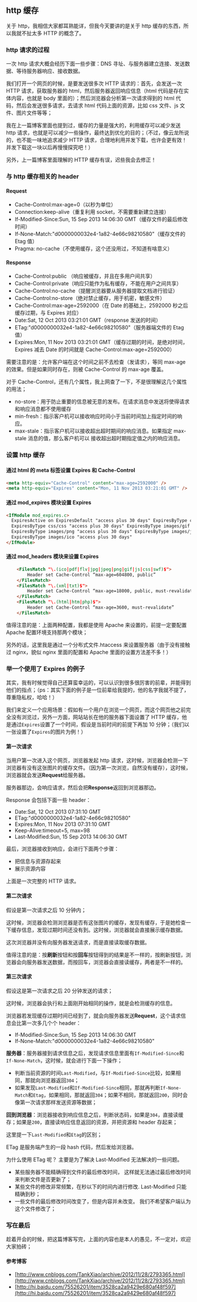 <!--
date: 2013-10-12
title: http 缓存
description: 关于 http，我相信大家都耳熟能详，但我今天要讲的是关于 http 缓存的东西，所以我就不扯太多 HTTP 的概念了。
-->

## http 缓存

关于 http，我相信大家都耳熟能详，但我今天要讲的是关于 http 缓存的东西，所以我就不扯太多 HTTP 的概念了。

### http 请求的过程

一次 http 请求大概会经历下面一些步骤：DNS 寻址、与服务器建立连接、发送数据、等待服务器响应、接收数据。

我们打开一个网页的时候，是要发送很多次 HTTP 请求的：首先，会发送一次 HTTP 请求，获取服务器的 html，然后服务器返回响应信息（html 代码是存在实体内容，也就是 body 里面的）；然后浏览器会分析第一次请求得到的 html 代码，然后会发送很多请求，去请求 html 代码上面的资源，比如 css 文件、js 文件、图片文件等等；

我在上一篇博客里面也提到过，缓存的力量是强大的，利用缓存可以减少发送 http 请求，也就是可以减少一些操作，最终达到优化的目的；（不过，像云龙所说的，也不能一味地追求减少 HTTP 请求，合理地利用并发下载，也许会更有效！并发下载这一块以后再慢慢探究吧！）

另外，上一篇博客里面理解的 HTTP 缓存有误，迟些我会去修正！

### 与 http 缓存相关的 header

#### Request

- Cache-Control:max-age=0（以秒为单位）
- Connection:keep-alive（重复利用 socket，不需要重新建立连接）
- If-Modified-Since:Sun, 15 Sep 2013 14:06:30 GMT（缓存文件的最后修改时间）
- If-None-Match:"d0000000032e4-1a82-4e66c98210580"（缓存文件的 Etag 值）
- Pragma: no-cache（不使用缓存，这个还没用过，不知道有啥意义）

#### Response

- Cache-Control:public （响应被缓存，并且在多用户间共享）
- Cache-Control:private（响应只能作为私有缓存，不能在用户之间共享）
- Cache-Control:no-cache（提醒浏览器要从服务器提取文档进行验证）
- Cache-Control:no-store（绝对禁止缓存，用于机密，敏感文件）
- Cache-Control:max-age=2592000（在 Date 的基础上，2592000 秒之后缓存过期，与 Expires 对应）
- Date:Sat, 12 Oct 2013 03:21:01 GMT（response 发送的时间）
- ETag:"d0000000032e4-1a82-4e66c98210580"（服务器端文件的 Etag 值）
- Expires:Mon, 11 Nov 2013 03:21:01 GMT（缓存过期的时间，是绝对时间，Expires 减去 Date 的时间就是 Cache-Control:max-age=2592000）

需要注意的是：允许客户端在这个时间之前不去检查（发请求），等同 max-age 的效果。但是如果同时存在，则被 Cache-Control 的 max-age 覆盖。

对于 Cache-Control，还有几个属性，我上网查了一下，不是很理解这几个属性的用法；

- no-store：用于防止重要的信息被无意的发布。在请求消息中发送将使得请求和响应消息都不使用缓存
- min-fresh：指示客户机可以接收响应时间小于当前时间加上指定时间的响应。
- max-stale：指示客户机可以接收超出超时期间的响应消息。如果指定 max-stale 消息的值，那么客户机可以 接收超出超时期指定值之内的响应消息。

### 设置 http 缓存

#### 通过 html 的 meta 标签设置 Expires 和 Cache-Control

```html
<meta http-equiv="Cache-Control" content="max-age=2592000" />
<meta http-equiv="Expires" content="Mon, 11 Nov 2013 03:21:01 GMT" />
```

#### 通过 mod_expires 模块设置 Expires

```html
<IfModule mod_expires.c>
  ExpiresActive on ExpiresDefault "access plus 30 days" ExpiresByType css/html "access plus 30 days"
  ExpiresByType css/css "access plus 30 days" ExpiresByType images/gif "access plus 30 days"
  ExpiresByType images/png "access plus 30 days" ExpiresByType images/jpeg "access plus 30 days"
  ExpiresByType images/ico "access plus 30 days"
</IfModule>
```

#### 通过 mod_headers 模块来设置 Expires

```html
    <FilesMatch "\.(ico|pdf|flv|jpg|jpeg|png|gif|js|css|swf)$">
    	Header set Cache-Control “max-age=604800, public”
    </FilesMatch>
    <FilesMatch "\.(xml|txt)$">
    	Header set Cache-Control “max-age=18000, public, must-revalidate”
    </FilesMatch>
    <FilesMatch "\.(html|htm|php)$">
    	Header set Cache-Control “max-age=3600, must-revalidate”
    </FilesMatch>
```

值得注意的是：上面两种配置，我都是使用 Apache 来设置的，前提一定要配置 Apache 配置环境支持那两个模块；

另外的话，这里我是通过一个分布式文件.htaccess 来设置服务器（由于没有接触过 nginx，貌似 nginx 里面的配置和 Apache 里面的设置方法差不多！）

### 举一个使用了 Expires 的例子

其实，我有时候觉得自己还算蛮幸运的，可以认识到很多很厉害的前辈，并能得到他们的指点；（ps：其实下面的例子是一位前辈给我提的，他的名字我就不提了，尊重隐私权，哈哈！）

我们来定义一个应用场景：假如有一个用户在浏览一个网页，而这个网页他之前完全没有浏览过，另外一方面，网站站长在他的服务器下面设置了 HTTP 缓存，他是通过`Expires`设置了一个时间，假设是当前时间的前提下再加 10 分钟；（我们以一张设置了`Expires`的图片为例！）

#### 第一次请求

当用户第一次进入这个网页，浏览器发起 http 请求，这时候，浏览器会检测一下浏览器有没有这张图片的缓存文件。（因为第一次浏览，自然没有缓存），这时候，浏览器就会发送**Request**给服务器。

服务器那边，会响应请求，然后会把**Response**返回到浏览器那边。

Response 会包括下面一些 header：

- Date:Sat, 12 Oct 2013 07:31:10 GMT
- ETag:"d0000000032e4-1a82-4e66c98210580"
- Expires:Mon, 11 Nov 2013 07:31:10 GMT
- Keep-Alive:timeout=5, max=98
- Last-Modified:Sun, 15 Sep 2013 14:06:30 GMT

最后，浏览器接收到响应，会进行下面两个步骤：

- 把信息与资源存起来
- 展示资源内容

上面是一次完整的 HTTP 请求。

#### 第二次请求

假设是第一次请求之后 10 分钟内；

这时候，浏览器会检测浏览器是否有这张图片的缓存，发现有缓存，于是她检查一下缓存信息，发现过期时间还没有到。这时候，浏览器就会直接展示缓存数据。

这次浏览器并没有向服务器发送请求，而是直接读取缓存数据。

值得注意的是：按**刷新**按钮和按**回车**按钮得到的结果是不一样的，按刷新按钮，浏览器会向服务器发送数据，而按回车，浏览器会直接读缓存，两者是不一样的。

#### 第三次请求

假设这是第一次请求之后 20 分钟发送的请求；

这时候，浏览器会执行和上面刚开始相同的操作，就是会检测缓存的信息。

浏览器若发现缓存过期时间已经到了，就会向服务器发送**Request**，这个请求信息会比第一次多几个个 header：

- If-Modified-Since:Sun, 15 Sep 2013 14:06:30 GMT
- If-None-Match:"d0000000032e4-1a82-4e66c98210580"

**服务器**：服务器接到请求信息之后，发现请求信息里面有`If-Modified-Since`和`If-None-Match`，这时候，就会进行下面一下操作；

- 判断当前资源的时间`Last-Modified`，与`If-Modified-Since`比较，如果相同，那就向浏览器返回`304`；
- 如果发现`Last-Modified`和`If-Modified-Since`相同，那就再判断`If-None-Match`和`Etag`，如果相同，那就返回`304`；如果不相同，那就返回`200`，同时会像第一次请求那样发送资源等数据；

**回到浏览器**：浏览器接收到响应信息之后，判断状态码，如果是`304`，直接读缓存；如果是`200`，直接读响应信息返回的资源，并把资源和 header 存起来；

这里提一下`Last-Modified`和`Etag`的区别；

ETag 是服务端产生的一段 hash 代码，然后发给浏览器。

为什么使用 ETag 呢？ 主要是为了解决 Last-Modified 无法解决的一些问题。

- 某些服务器不能精确得到文件的最后修改时间， 这样就无法通过最后修改时间来判断文件是否更新了；
- 某些文件的修改非常频繁，在秒以下的时间内进行修改. Last-Modified 只能精确到秒；
- 一些文件的最后修改时间改变了，但是内容并未改变。 我们不希望客户端认为这个文件修改了；

### 写在最后

趁着开会的时候，把这篇博客写完，上面的内容也是本人的愚见，不一定对，欢迎大家拍砖；

#### 参考博客

- [http://www.cnblogs.com/TankXiao/archive/2012/11/28/2793365.html](http://www.cnblogs.com/TankXiao/archive/2012/11/28/2793365.html)
- [http://hi.baidu.com/75526201/item/3528ca2a9429e680af48f597](http://hi.baidu.com/75526201/item/3528ca2a9429e680af48f597)
